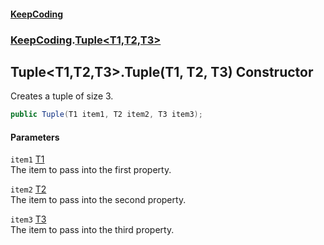 #### [KeepCoding](index.md 'index')
### [KeepCoding](KeepCoding.md 'KeepCoding').[Tuple&lt;T1,T2,T3&gt;](KeepCoding_Tuple_T1_T2_T3_.md 'KeepCoding.Tuple&lt;T1,T2,T3&gt;')
## Tuple&lt;T1,T2,T3&gt;.Tuple(T1, T2, T3) Constructor
Creates a tuple of size 3.  
```csharp
public Tuple(T1 item1, T2 item2, T3 item3);
```
#### Parameters
<a name='KeepCoding_Tuple_T1_T2_T3__Tuple(T1_T2_T3)_item1'></a>
`item1` [T1](KeepCoding_Tuple_T1_T2_T3_.md#KeepCoding_Tuple_T1_T2_T3__T1 'KeepCoding.Tuple&lt;T1,T2,T3&gt;.T1')  
The item to pass into the first property.
  
<a name='KeepCoding_Tuple_T1_T2_T3__Tuple(T1_T2_T3)_item2'></a>
`item2` [T2](KeepCoding_Tuple_T1_T2_T3_.md#KeepCoding_Tuple_T1_T2_T3__T2 'KeepCoding.Tuple&lt;T1,T2,T3&gt;.T2')  
The item to pass into the second property.
  
<a name='KeepCoding_Tuple_T1_T2_T3__Tuple(T1_T2_T3)_item3'></a>
`item3` [T3](KeepCoding_Tuple_T1_T2_T3_.md#KeepCoding_Tuple_T1_T2_T3__T3 'KeepCoding.Tuple&lt;T1,T2,T3&gt;.T3')  
The item to pass into the third property.
  
